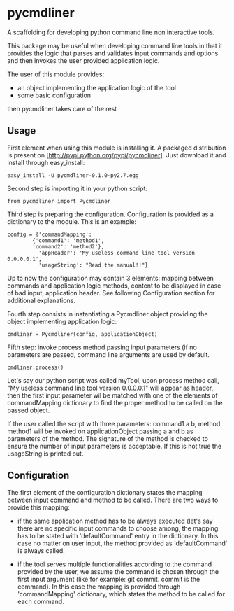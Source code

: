 pycmdliner
==========

A scaffolding for developing python command line non interactive tools.

This package may be useful when developing command line tools in that it provides the logic that parses
and validates input commands and options and then invokes the user provided application logic.

The user of this module provides:
* an object implementing the application logic of the tool
* some basic configuration

then pycmdliner takes care of the rest

Usage
-----

First element when using this module is installing it. A packaged distribution is present on 
[http://pypi.python.org/pypi/pycmdliner]. Just download it and install through easy_install:

    easy_install -U pycmdliner-0.1.0-py2.7.egg

Second step is importing it in your python script:

    from pycmdliner import Pycmdliner

Third step is preparing the configuration. 
Configuration is provided as a dictionary to the module. This is an example:

    config = {'commandMapping':
    		{'command1': 'method1', 
    	 	'command2': 'method2'},
    	      'appHeader': 'My useless command line tool version 0.0.0.0.1',
              'usageString': "Read the manual!!"}

Up to now the configuration may contain 3 elements: mapping between commands and application logic methods,
content to be displayed in case of bad input, application header. See following Configuration section
for additional explanations.

Fourth step consists in instantiating a Pycmdliner object providing the object implementing application 
logic:

    cmdliner = Pycmdliner(config, applicationObject)
    
Fifth step: invoke process method passing input parameters (if no parameters are passed, command line arguments
are used by default.

    cmdliner.process()

Let's say our python script was called myTool, upon process method call, "My useless command line tool version 0.0.0.0.1"
will appear as header, then the first input parameter wil be matched with one of the elements of commandMapping
dictionary to find the proper method to be called on the passed object.

If the user called the script with three parameters: command1 a b, method method1 will be invoked on applicationObject
passing a and b as parameters of the method. The signature of the method is checked to ensure the number of 
input parameters is acceptable. If this is not true the usageString is printed out.

Configuration
-------------

The first element of the configuration dictionary states the mapping between input command and method to be called.
There are two ways to provide this mapping: 

* if the same application method has to be always executed (let's say there are no specific input commands to choose
  among, the mapping has to be stated with 'defaultCommand' entry in the dictionary. In this case no matter on 
  user input, the method provided as 'defaultCommand' is always called.

* if the tool serves multiple functionalities according to the command provided by the user, we assume the command
  is chosen through the first input argument (like for example: git commit. commit is the command). In this case
  the mapping is provided through 'commandMapping' dictionary, which states the method to be called for each command.

